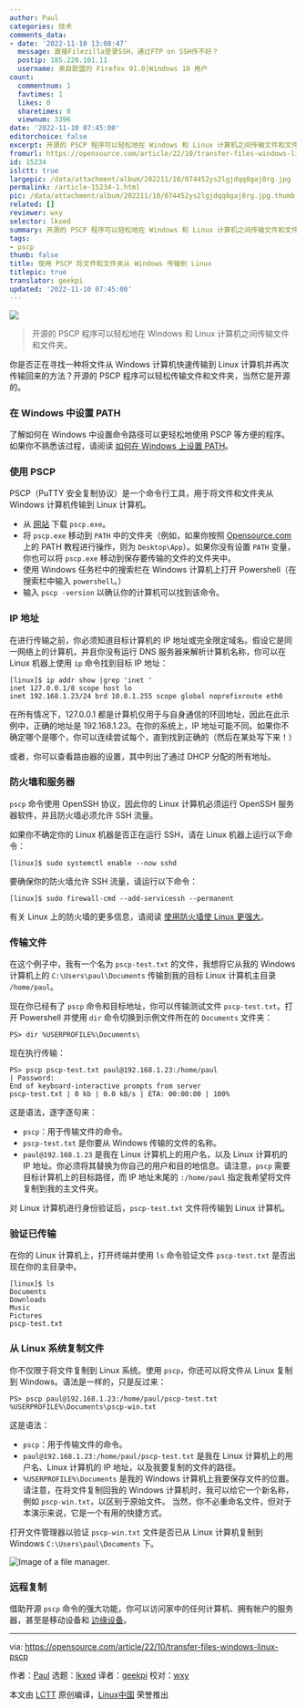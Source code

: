 ```yaml
---
author: Paul
categories: 技术
comments_data:
- date: '2022-11-10 13:08:47'
  message: 直接Filezilla登录SSH，通过FTP on SSH传不好？
  postip: 185.220.101.11
  username: 来自欧盟的 Firefox 91.0|Windows 10 用户
count:
  commentnum: 1
  favtimes: 1
  likes: 0
  sharetimes: 0
  viewnum: 3396
date: '2022-11-10 07:45:00'
editorchoice: false
excerpt: 开源的 PSCP 程序可以轻松地在 Windows 和 Linux 计算机之间传输文件和文件夹。
fromurl: https://opensource.com/article/22/10/transfer-files-windows-linux-pscp
id: 15234
islctt: true
largepic: /data/attachment/album/202211/10/074452ys2lgjdqq8gaj8rg.jpg
permalink: /article-15234-1.html
pic: /data/attachment/album/202211/10/074452ys2lgjdqq8gaj8rg.jpg.thumb.jpg
related: []
reviewer: wxy
selector: lkxed
summary: 开源的 PSCP 程序可以轻松地在 Windows 和 Linux 计算机之间传输文件和文件夹。
tags:
- pscp
thumb: false
title: 使用 PSCP 将文件和文件夹从 Windows 传输到 Linux
titlepic: true
translator: geekpi
updated: '2022-11-10 07:45:00'
---
```


![](/data/attachment/album/202211/10/074452ys2lgjdqq8gaj8rg.jpg)



> 
> 开源的 PSCP 程序可以轻松地在 Windows 和 Linux 计算机之间传输文件和文件夹。
> 
> 
> 


你是否正在寻找一种将文件从 Windows 计算机快速传输到 Linux 计算机并再次传输回来的方法？开源的 PSCP 程序可以轻松传输文件和文件夹，当然它是开源的。


### 在 Windows 中设置 PATH


了解如何在 Windows 中设置命令路径可以更轻松地使用 PSCP 等方便的程序。如果你不熟悉该过程，请阅读 [如何在 Windows 上设置 PATH](https://opensource.com/article/22/10/set-path-powershell)。


### 使用 PSCP


PSCP（PuTTY 安全复制协议）是一个命令行工具，用于将文件和文件夹从 Windows 计算机传输到 Linux 计算机。


* 从 [网站](https://www.chiark.greenend.org.uk/~sgtatham/putty/latest.html) 下载 `pscp.exe`。
* 将 `pscp.exe` 移动到 `PATH` 中的文件夹（例如，如果你按照 [Opensource.com](http://Opensource.com) 上的 PATH 教程进行操作，则为 `Desktop\App`）。如果你没有设置 `PATH` 变量，你也可以将 `pscp.exe` 移动到保存要传输的文件的文件夹中。
* 使用 Windows 任务栏中的搜索栏在 Windows 计算机上打开 Powershell（在搜索栏中输入 `powershell`。）
* 输入 `pscp -version` 以确认你的计算机可以找到该命令。


### IP 地址


在进行传输之前，你必须知道目标计算机的 IP 地址或完全限定域名。假设它是同一网络上的计算机，并且你没有运行 DNS 服务器来解析计算机名称，你可以在 Linux 机器上使用 `ip` 命令找到目标 IP 地址：



```
[linux]$ ip addr show |grep 'inet '
inet 127.0.0.1/8 scope host lo
inet 192.168.1.23/24 brd 10.0.1.255 scope global noprefixroute eth0

```

在所有情况下，127.0.0.1 都是计算机仅用于与自身通信的环回地址，因此在此示例中，正确的地址是 192.168.1.23。在你的系统上，IP 地址可能不同。如果你不确定哪个是哪个，你可以连续尝试每个，直到找到正确的（然后在某处写下来！）


或者，你可以查看路由器的设置，其中列出了通过 DHCP 分配的所有地址。


### 防火墙和服务器


`pscp` 命令使用 OpenSSH 协议，因此你的 Linux 计算机必须运行 OpenSSH 服务器软件，并且防火墙必须允许 SSH 流量。


如果你不确定你的 Linux 机器是否正在运行 SSH，请在 Linux 机器上运行以下命令：



```
[linux]$ sudo systemctl enable --now sshd

```

要确保你的防火墙允许 SSH 流量，请运行以下命令：



```
[linux]$ sudo firewall-cmd --add-servicessh --permanent

```

有关 Linux 上的防火墙的更多信息，请阅读 [使用防火墙使 Linux 更强大](https://opensource.com/article/19/7/make-linux-stronger-firewalls)。


### 传输文件


在这个例子中，我有一个名为 `pscp-test.txt` 的文件，我想将它从我的 Windows 计算机上的 `C:\Users\paul\Documents` 传输到我的目标 Linux 计算机主目录 `/home/paul`。


现在你已经有了 `pscp` 命令和目标地址，你可以传输测试文件 `pscp-test.txt`。打开 Powershell 并使用 `dir` 命令切换到示例文件所在的 `Documents` 文件夹：



```
PS> dir %USERPROFILE%\Documents\

```

现在执行传输：



```
PS> pscp pscp-test.txt paul@192.168.1.23:/home/paul
| Password:
End of keyboard-interactive prompts from server
pscp-test.txt | 0 kb | 0.0 kB/s | ETA: 00:00:00 | 100%

```

这是语法，逐字逐句来：


* `pscp`：用于传输文件的命令。
* `pscp-test.txt` 是你要从 Windows 传输的文件的名称。
* `paul@192.168.1.23` 是我在 Linux 计算机上的用户名，以及 Linux 计算机的 IP 地址。你必须将其替换为你自己的用户和目的地信息。请注意，`pscp` 需要目标计算机上的目标路径，而 IP 地址末尾的 `:/home/paul` 指定我希望将文件复制到我的主文件夹。


对 Linux 计算机进行身份验证后，`pscp-test.txt` 文件将传输到 Linux 计算机。


### 验证已传输


在你的 Linux 计算机上，打开终端并使用 `ls` 命令验证文件 `pscp-test.txt` 是否出现在你的主目录中。



```
[linux]$ ls
Documents
Downloads
Music
Pictures
pscp-test.txt

```

### 从 Linux 系统复制文件


你不仅限于将文件复制到 Linux 系统。使用 `pscp`，你还可以将文件从 Linux 复制到 Windows。语法是一样的，只是反过来：



```
PS> pscp paul@192.168.1.23:/home/paul/pscp-test.txt %USERPROFILE%\Documents\pscp-win.txt

```

这是语法：


* `pscp`：用于传输文件的命令。
* `paul@192.168.1.23:/home/paul/pscp-test.txt` 是我在 Linux 计算机上的用户名、Linux 计算机的 IP 地址，以及我要复制的文件的路径。
* `%USERPROFILE%\Documents` 是我的 Windows 计算机上我要保存文件的位置。 请注意，在将文件复制回我的 Windows 计算机时，我可以给它一个新名称，例如 `pscp-win.txt`，以区别于原始文件。 当然，你不必重命名文件，但对于本演示来说，它是一个有用的快捷方式。


打开文件管理器以验证 `pscp-win.txt` 文件是否已从 Linux 计算机复制到 Windows `C:\Users\paul\Documents` 下。


![Image of a file manager.](/data/attachment/album/202211/10/074501j3lbc8ch4eseuvr6.png)


### 远程复制


借助开源 `pscp` 命令的强大功能，你可以访问家中的任何计算机、拥有帐户的服务器，甚至是移动设备和 [边缘设备](https://opensource.com/tags/edge-computing)。




---


via: <https://opensource.com/article/22/10/transfer-files-windows-linux-pscp>


作者：[Paul](https://opensource.com/users/plaubscher) 选题：[lkxed](https://github.com/lkxed) 译者：[geekpi](https://github.com/geekpi) 校对：[wxy](https://github.com/wxy)


本文由 [LCTT](https://github.com/LCTT/TranslateProject) 原创编译，[Linux中国](https://linux.cn/) 荣誉推出